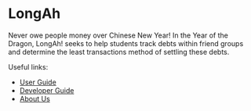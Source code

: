 # LongAh

Never owe people money over Chinese New Year! In the Year of the Dragon, LongAh! seeks to help students track debts within friend groups and determine the least transactions method of settling these debts.

Useful links:
* [User Guide](UserGuide.md)
* [Developer Guide](DeveloperGuide.md)
* [About Us](AboutUs.md)
